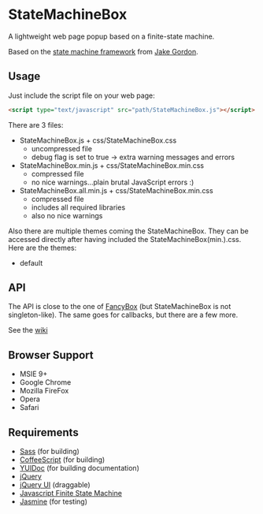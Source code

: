 # StateMachineBox

A lightweight web page popup based on a finite-state machine.

Based on the
[state machine framework](https://github.com/jakesgordon/javascript-state-machine)
from
[Jake Gordon](https://github.com/jakesgordon).

## Usage

Just include the script file on your web page:

```html
<script type="text/javascript" src="path/StateMachineBox.js"></script>
```

There are 3 files:

* StateMachineBox.js + css/StateMachineBox.css
    * uncompressed file
    * debug flag is set to true -> extra warning messages and errors
* StateMachineBox.min.js + css/StateMachineBox.min.css
    * compressed file
    * no nice warnings...plain brutal JavaScript errors :)
* StateMachineBox.all.min.js + css/StateMachineBox.min.css
    * compressed file
    * includes all required libraries
    * also no nice warnings

Also there are multiple themes coming the StateMachineBox.
They can be accessed directly after having included the StateMachineBox(min.).css.
Here are the themes:

* default


## API

The API is close to the one of [FancyBox](http://www.fancyapps.com/fancybox/) (but StateMachineBox is not singleton-like).
The same goes for callbacks, but there are a few more.

See the [wiki](...)

## Browser Support

* MSIE 9+
* Google Chrome
* Mozilla FireFox
* Opera
* Safari

## Requirements

* [Sass](http://sass-lang.com/) (for building)
* [CoffeeScript](http://coffeescript.org/) (for building)
* [YUIDoc](http://) (for building documentation)
* [jQuery](http://jquery.com/)
* [jQuery UI](http://jqueryui.com/) (draggable)
* [Javascript Finite State Machine](http://github.com/jakesgordon/javascript-state-machine)
* [Jasmine](http://jasmine.github.io/) (for testing)
